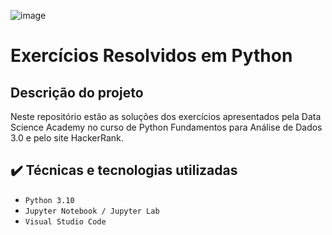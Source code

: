 ![image](https://www.linuxadictos.com/wp-content/uploads/python-logo.jpg.webp)

# Exercícios Resolvidos em Python

## Descrição do projeto
Neste repositório estão as soluções dos exercícios apresentados pela Data Science Academy no curso de Python Fundamentos para Análise de Dados 3.0 e pelo site HackerRank.

## ✔️ Técnicas e tecnologias utilizadas
* `Python 3.10` 
* `Jupyter Notebook / Jupyter Lab`
* `Visual Studio Code`
